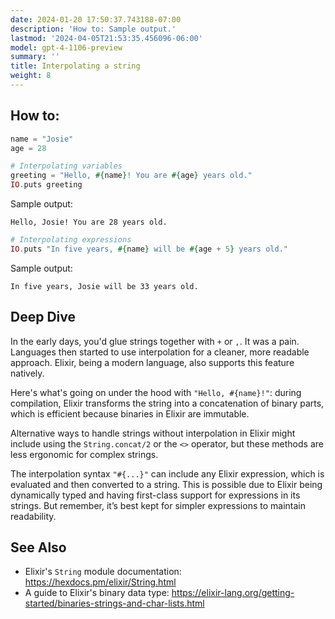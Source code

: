 ```yaml
---
date: 2024-01-20 17:50:37.743188-07:00
description: 'How to: Sample output.'
lastmod: '2024-04-05T21:53:35.456096-06:00'
model: gpt-4-1106-preview
summary: ''
title: Interpolating a string
weight: 8
---
```


## How to:
```elixir
name = "Josie"
age = 28

# Interpolating variables
greeting = "Hello, #{name}! You are #{age} years old."
IO.puts greeting
```
Sample output:
```
Hello, Josie! You are 28 years old.
```
```elixir
# Interpolating expressions
IO.puts "In five years, #{name} will be #{age + 5} years old."
```
Sample output:
```
In five years, Josie will be 33 years old.
```

## Deep Dive
In the early days, you'd glue strings together with `+` or `,`. It was a pain. Languages then started to use interpolation for a cleaner, more readable approach. Elixir, being a modern language, also supports this feature natively.

Here's what's going on under the hood with `"Hello, #{name}!"`: during compilation, Elixir transforms the string into a concatenation of binary parts, which is efficient because binaries in Elixir are immutable.

Alternative ways to handle strings without interpolation in Elixir might include using the `String.concat/2` or the `<>` operator, but these methods are less ergonomic for complex strings.

The interpolation syntax `"#{...}"` can include any Elixir expression, which is evaluated and then converted to a string. This is possible due to Elixir being dynamically typed and having first-class support for expressions in its strings. But remember, it’s best kept for simpler expressions to maintain readability.

## See Also
- Elixir's `String` module documentation: https://hexdocs.pm/elixir/String.html
- A guide to Elixir's binary data type: https://elixir-lang.org/getting-started/binaries-strings-and-char-lists.html
